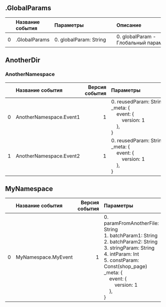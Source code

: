 

## .GlobalParams

|    | Название события   | Параметры&nbsp;&nbsp;&nbsp;&nbsp;&nbsp;&nbsp;&nbsp;&nbsp;&nbsp;&nbsp;&nbsp;&nbsp;&nbsp;&nbsp;&nbsp;&nbsp;&nbsp;&nbsp;&nbsp;&nbsp;&nbsp;   | Описание&nbsp;&nbsp;&nbsp;&nbsp;&nbsp;&nbsp;&nbsp;&nbsp;&nbsp;&nbsp;&nbsp;&nbsp;&nbsp;&nbsp;&nbsp;&nbsp;&nbsp;&nbsp;&nbsp;&nbsp;&nbsp;&nbsp;&nbsp;&nbsp;&nbsp;&nbsp;&nbsp;&nbsp;&nbsp;&nbsp;&nbsp;&nbsp;&nbsp;&nbsp;&nbsp;&nbsp;&nbsp;   | Комментарий&nbsp;&nbsp;&nbsp;&nbsp;&nbsp;&nbsp;&nbsp;&nbsp;&nbsp;&nbsp;&nbsp;&nbsp;&nbsp;&nbsp;&nbsp;&nbsp;&nbsp;&nbsp;&nbsp;&nbsp;&nbsp;&nbsp;&nbsp;&nbsp;&nbsp;&nbsp;&nbsp;&nbsp;&nbsp;&nbsp;&nbsp;&nbsp;&nbsp;&nbsp;   |
|---:|:-------------------|:------------------------------------------------------------------------------------------------------------------------------------------|:-----------------------------------------------------------------------------------------------------------------------------------------------------------------------------------------------------------------------------------------|:--------------------------------------------------------------------------------------------------------------------------------------------------------------------------------------------------------------------------|
|  0 | .GlobalParams      | 0. globalParam: String<br>                                                                                                                | 0. globalParam - Глобальный&nbsp;параметр,&nbsp;который&nbsp;добавится&nbsp;к&nbsp;каждомоу&nbsp;событию<br>                                                                                                                             |                                                                                                                                                                                                                           |

## AnotherDir



### AnotherNamespace

|    | Название события        |   Версия события | Параметры&nbsp;&nbsp;&nbsp;&nbsp;&nbsp;&nbsp;&nbsp;&nbsp;&nbsp;&nbsp;&nbsp;&nbsp;&nbsp;&nbsp;&nbsp;&nbsp;&nbsp;&nbsp;&nbsp;&nbsp;&nbsp;                                 | Описание&nbsp;&nbsp;&nbsp;&nbsp;&nbsp;&nbsp;&nbsp;&nbsp;&nbsp;&nbsp;&nbsp;&nbsp;&nbsp;&nbsp;&nbsp;&nbsp;&nbsp;&nbsp;&nbsp;&nbsp;&nbsp;&nbsp;&nbsp;&nbsp;&nbsp;&nbsp;&nbsp;&nbsp;&nbsp;&nbsp;&nbsp;&nbsp;&nbsp;&nbsp;&nbsp;&nbsp;&nbsp;   | Комментарий&nbsp;&nbsp;&nbsp;&nbsp;&nbsp;&nbsp;&nbsp;&nbsp;&nbsp;&nbsp;&nbsp;&nbsp;&nbsp;&nbsp;&nbsp;&nbsp;&nbsp;&nbsp;&nbsp;&nbsp;&nbsp;&nbsp;&nbsp;&nbsp;&nbsp;&nbsp;&nbsp;&nbsp;&nbsp;&nbsp;&nbsp;&nbsp;&nbsp;&nbsp;   | Android                                | WebSmartTV                             | iOS                                    |
|---:|:------------------------|-----------------:|:------------------------------------------------------------------------------------------------------------------------------------------------------------------------|:-----------------------------------------------------------------------------------------------------------------------------------------------------------------------------------------------------------------------------------------|:--------------------------------------------------------------------------------------------------------------------------------------------------------------------------------------------------------------------------|:---------------------------------------|:---------------------------------------|:---------------------------------------|
|  0 | AnotherNamespace.Event1 |                1 | 0. reusedParam: String<br>_meta: {<br>&nbsp;&nbsp;&nbsp;&nbsp;event: {<br>&nbsp;&nbsp;&nbsp;&nbsp;&nbsp;&nbsp;&nbsp;&nbsp;version: 1<br>&nbsp;&nbsp;&nbsp;&nbsp;},<br>} | Первое&nbsp;событие&nbsp;с&nbsp;переиспользуемым&nbsp;параметром<br><br>0. reusedParam - Параметр,&nbsp;который&nbsp;переиспользуется&nbsp;в&nbsp;нескольких&nbsp;событиях<br>                                                           |                                                                                                                                                                                                                           | В разработке‍ https://st.yandex-team.ru | В разработке‍ https://st.yandex-team.ru | В разработке‍ https://st.yandex-team.ru |
|  1 | AnotherNamespace.Event2 |                1 | 0. reusedParam: String<br>_meta: {<br>&nbsp;&nbsp;&nbsp;&nbsp;event: {<br>&nbsp;&nbsp;&nbsp;&nbsp;&nbsp;&nbsp;&nbsp;&nbsp;version: 1<br>&nbsp;&nbsp;&nbsp;&nbsp;},<br>} | Второе&nbsp;событие&nbsp;с&nbsp;переиспользуемым&nbsp;параметром<br><br>0. reusedParam - Параметр,&nbsp;который&nbsp;переиспользуется&nbsp;в&nbsp;нескольких&nbsp;событиях<br>                                                           |                                                                                                                                                                                                                           | В разработке‍ https://st.yandex-team.ru | В разработке‍ https://st.yandex-team.ru | В разработке‍ https://st.yandex-team.ru |

## MyNamespace

|    | Название события    |   Версия события | Параметры&nbsp;&nbsp;&nbsp;&nbsp;&nbsp;&nbsp;&nbsp;&nbsp;&nbsp;&nbsp;&nbsp;&nbsp;&nbsp;&nbsp;&nbsp;&nbsp;&nbsp;&nbsp;&nbsp;&nbsp;&nbsp;                                                                                                                                                                               | Описание&nbsp;&nbsp;&nbsp;&nbsp;&nbsp;&nbsp;&nbsp;&nbsp;&nbsp;&nbsp;&nbsp;&nbsp;&nbsp;&nbsp;&nbsp;&nbsp;&nbsp;&nbsp;&nbsp;&nbsp;&nbsp;&nbsp;&nbsp;&nbsp;&nbsp;&nbsp;&nbsp;&nbsp;&nbsp;&nbsp;&nbsp;&nbsp;&nbsp;&nbsp;&nbsp;&nbsp;&nbsp;                                                                                                                                                                                                                                          | Комментарий&nbsp;&nbsp;&nbsp;&nbsp;&nbsp;&nbsp;&nbsp;&nbsp;&nbsp;&nbsp;&nbsp;&nbsp;&nbsp;&nbsp;&nbsp;&nbsp;&nbsp;&nbsp;&nbsp;&nbsp;&nbsp;&nbsp;&nbsp;&nbsp;&nbsp;&nbsp;&nbsp;&nbsp;&nbsp;&nbsp;&nbsp;&nbsp;&nbsp;&nbsp;   | Android                        | WebSmartTV                             | iOS                            |
|---:|:--------------------|-----------------:|:----------------------------------------------------------------------------------------------------------------------------------------------------------------------------------------------------------------------------------------------------------------------------------------------------------------------|:--------------------------------------------------------------------------------------------------------------------------------------------------------------------------------------------------------------------------------------------------------------------------------------------------------------------------------------------------------------------------------------------------------------------------------------------------------------------------------|:--------------------------------------------------------------------------------------------------------------------------------------------------------------------------------------------------------------------------|:-------------------------------|:---------------------------------------|:-------------------------------|
|  0 | MyNamespace.MyEvent |                1 | 0. paramFromAnotherFile: String<br>1. batchParam1: String<br>2. batchParam2: String<br>3. stringParam: String<br>4. intParam: Int<br>5. сonstParam: Const(shop_page)<br>_meta: {<br>&nbsp;&nbsp;&nbsp;&nbsp;event: {<br>&nbsp;&nbsp;&nbsp;&nbsp;&nbsp;&nbsp;&nbsp;&nbsp;version: 1<br>&nbsp;&nbsp;&nbsp;&nbsp;},<br>} | События&nbsp;со&nbsp;всеми&nbsp;возможными&nbsp;типами&nbsp;параметров<br><br>0. paramFromAnotherFile - Параметр,&nbsp;описанный&nbsp;в&nbsp;отдельным&nbsp;файле.<br>1. batchParam1 - Параметр,&nbsp;описанный&nbsp;в&nbsp;отдельным&nbsp;файле.<br>2. batchParam2 - Параметр,&nbsp;описанный&nbsp;в&nbsp;отдельным&nbsp;файле.<br>3. stringParam - Парамтер&nbsp;типа&nbsp;String<br>4. intParam - Параметр&nbsp;типа&nbsp;Int<br>5. сonstParam - Constant&nbsp;parameter<br> |                                                                                                                                                                                                                           | 3.14 https://st.yandex-team.ru | В разработке‍ https://st.yandex-team.ru | 4.13 https://st.yandex-team.ru |